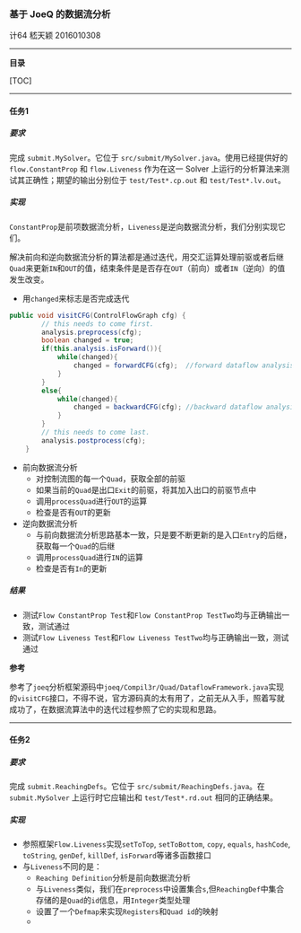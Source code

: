 ### 基于 JoeQ 的数据流分析

计64	嵇天颖	2016010308

---

**目录**

[TOC]



---

#### 任务1

##### 要求

完成 `submit.MySolver`。它位于 `src/submit/MySolver.java`。使用已经提供好的 `flow.ConstantProp` 和 `flow.Liveness` 作为在这一 Solver 上运行的分析算法来测试其正确性；期望的输出分别位于 `test/Test*.cp.out` 和 `test/Test*.lv.out`。



##### 实现

`ConstantProp`是前项数据流分析，`Liveness`是逆向数据流分析，我们分别实现它们。

解决前向和逆向数据流分析的算法都是通过迭代，用交汇运算处理前驱或者后继`Quad`来更新`IN`和`OUT`的值，结束条件是是否存在`OUT`（前向）或者`IN`（逆向）的值发生改变。

* 用`changed`来标志是否完成迭代

~~~java
public void visitCFG(ControlFlowGraph cfg) {
        // this needs to come first.
        analysis.preprocess(cfg);
        boolean changed = true;
        if(this.analysis.isForward()){
            while(changed){
                changed = forwardCFG(cfg);  //forward dataflow analysis
            }
        }
        else{
            while(changed){
                changed = backwardCFG(cfg); //backward dataflow analysis
            }
        }
        // this needs to come last.
        analysis.postprocess(cfg);
    }
~~~



* 前向数据流分析
  * 对控制流图的每一个`Quad`，获取全部的前驱
  * 如果当前的`Quad`是出口`Exit`的前驱，将其加入出口的前驱节点中
  * 调用`processQuad`进行`OUT`的运算
  * 检查是否有`OUT`的更新
* 逆向数据流分析
  * 与前向数据流分析思路基本一致，只是要不断更新的是入口`Entry`的后继，获取每一个`Quad`的后继
  * 调用`processQuad`进行`IN`的运算
  * 检查是否有`In`的更新



##### 结果

* 测试`Flow ConstantProp Test`和`Flow ConstantProp TestTwo`均与正确输出一致，测试通过
* 测试`Flow Liveness Test`和`Flow Liveness TestTwo`均与正确输出一致，测试通过



**参考**

参考了`joeq`分析框架源码中`joeq/Compil3r/Quad/DataflowFramework.java`实现的`visitCFG`接口，不得不说，官方源码真的太有用了，之前无从入手，照着写就成功了，在数据流算法中的迭代过程参照了它的实现和思路。





---



#### 任务2

##### 要求

完成 `submit.ReachingDefs`。它位于 `src/submit/ReachingDefs.java`。在 `submit.MySolver` 上运行时它应输出和 `test/Test*.rd.out` 相同的正确结果。



##### 实现

* 参照框架`Flow.Liveness`实现`setToTop`, `setToBottom`, `copy`, `equals`, `hashCode`, `toString`, `genDef`, `killDef`, `isForward`等诸多函数接口
* 与`Liveness`不同的是：
  * `Reaching Definition`分析是前向数据流分析
  * 与`Liveness`类似，我们在`preprocess`中设置集合`s`,但`ReachingDef`中集合存储的是`Quad`的`id`信息，用`Integer`类型处理
  * 设置了一个`Defmap`来实现`Registers`和`Quad id`的映射
  * 

